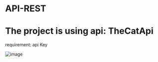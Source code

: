 # API-REST
# The project is using api: TheCatApi
requirement: api Key

![image](https://user-images.githubusercontent.com/70410425/149379499-9fb4bfcc-6c80-463c-a1f6-af8bbdaffcb1.png)
